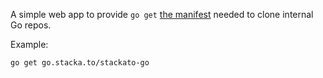 A simple web app to provide `go get` [the
manifest](http://golang.org/cmd/go/#Remote_import_path_syntax) needed
to clone internal Go repos.

Example:

    go get go.stacka.to/stackato-go
